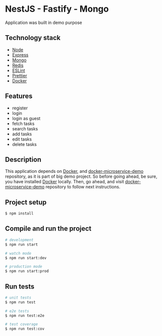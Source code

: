 # NestJS - Fastify - Mongo

Application was built in demo purpose

## Technology stack

* [Node](https://nodejs.org/)
* [Express](https://expressjs.com/)
* [Mongo](https://www.mongodb.com/)
* [Redis](https://redis.io/)
* [ESLint](https://eslint.org/)
* [Prettier](https://prettier.io/)
* [Docker](https://www.docker.com/)

## Features

* register
* login
* login as guest
* fetch tasks
* search tasks
* add tasks
* edit tasks
* delete tasks

## Description

This application depends on [Docker](https://www.docker.com/), and [docker-microservice-demo](https://github.com/Bomavi/docker-microservice-demo) repository, as it is part of big demo project. So before going ahead, be sure, you have installed [Docker](https://www.docker.com/) locally. Then, go ahead, and visit [docker-microservice-demo](https://github.com/Bomavi/docker-microservice-demo) repository to follow next instructions.

## Project setup

```bash
$ npm install
```

## Compile and run the project

```bash
# development
$ npm run start

# watch mode
$ npm run start:dev

# production mode
$ npm run start:prod
```

## Run tests

```bash
# unit tests
$ npm run test

# e2e tests
$ npm run test:e2e

# test coverage
$ npm run test:cov
```
